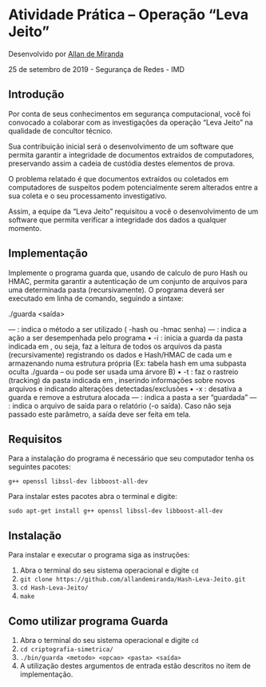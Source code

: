 # Atividade Prática – Operação “Leva Jeito”

Desenvolvido  por   [Allan de Miranda](https://github.com/allandemiranda)   

25 de setembro de 2019 - Segurança de Redes - IMD

## Introdução

Por conta de seus conhecimentos em segurança computacional, você foi convocado a
colaborar com as investigações da operação “Leva Jeito” na qualidade de concultor
técnico.

Sua contribuição inicial será o desenvolvimento de um software que permita garantir a
integridade de documentos extraídos de computadores, preservando assim a cadeia de
custódia destes elementos de prova.

O problema relatado é que documentos extraídos ou coletados em computadores de
suspeitos podem potencialmente serem alterados entre a sua coleta e o seu
processamento investigativo.

Assim, a equipe da “Leva Jeito” requisitou a você o desenvolvimento de um software que
permita verificar a integridade dos dados a qualquer momento.

## Implementação

Implemente o programa guarda que, usando de calculo de puro Hash ou HMAC, 
permita garantir a autenticação de um conjunto de arquivos para uma determinada pasta
(recursivamente). O programa deverá ser executado em linha de comando, seguindo a
sintaxe:

./guarda <metodo> <opcao> <pasta> <saída>

― <metodo> : indica o método a ser utilizado ( -hash ou -hmac senha)
― <opcao>: indica a ação a ser desempenhada pelo programa
• -i : inicia a guarda da pasta indicada em <pasta>, ou seja, faz a leitura de todos os arquivos da pasta (recursivamente) registrando os dados e Hash/HMAC de cada um e armazenando numa estrutura própria (Ex: tabela hash em uma subpasta oculta ./guarda – ou pode ser usada uma árvore B)
• -t : faz o rastreio (tracking) da pasta indicada em <pasta>, inserindo informações sobre novos arquivos e indicando alterações detectadas/exclusões
• -x : desativa a guarda e remove a estrutura alocada
― <pasta> : indica a pasta a ser “guardada”
― <saida> : indica o arquivo de saída para o relatório (-o saída). Caso não seja passado este parâmetro, a saída deve ser feita em tela.

## Requisitos

Para a instalação do programa é necessário que seu computador tenha os seguintes pacotes:

`g++ openssl libssl-dev libboost-all-dev` 

Para instalar estes pacotes abra o terminal e digite:

`sudo apt-get install g++ openssl libssl-dev libboost-all-dev` 

## Instalação

Para instalar e executar o programa siga as instruções:

1. Abra o terminal do seu sistema operacional e digite `cd` 
2. `git clone https://github.com/allandemiranda/Hash-Leva-Jeito.git` 
3. `cd Hash-Leva-Jeito/` 
4. `make` 

## Como utilizar programa Guarda

1. Abra o terminal do seu sistema operacional e digite `cd` 
2. `cd criptografia-simetrica/` 
3. `./bin/guarda <metodo> <opcao> <pasta> <saída>` 
4. A utilização destes argumentos de entrada estão descritos no item de implementação.